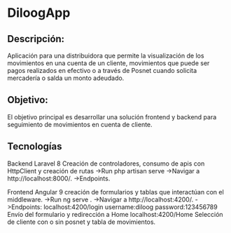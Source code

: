 # DiloogApp

## Descripción:
Aplicación para una distribuidora que permite la visualización de los movimientos en una cuenta de un cliente, movimientos que puede ser pagos realizados en efectivo o a través de Posnet cuando solicita mercadería o salda un monto adeudado.

## Objetivo: 
El objetivo principal es desarrollar una solución frontend y backend para seguimiento de movimientos en cuenta de cliente.

## Tecnologías

Backend
Laravel 8 
Creación de controladores, consumo de apis con HttpClient y creación de rutas
->Run php artisan serve
->Navigar a http://localhost:8000/.
->Endpoints.

Frontend
Angular 9
creación de formularios y tablas que interactúan con el middleware.
->Run ng serve .
->Navigar a http://localhost:4200/. 
->Endpoints:
localhost:4200/login
username:diloog
password:123456789
Envío del formulario y redirección a Home
localhost:4200/Home
Selección de cliente con o sin posnet y tabla de movimientos.

